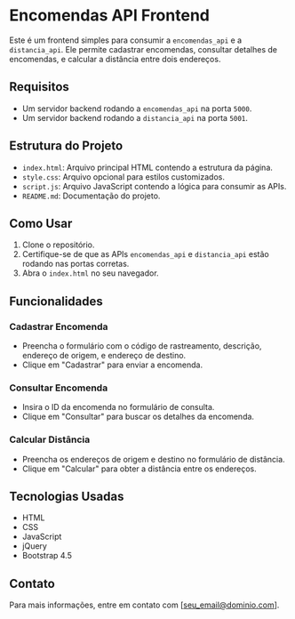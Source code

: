 # Encomendas API Frontend

Este é um frontend simples para consumir a `encomendas_api` e a `distancia_api`. Ele permite cadastrar encomendas, consultar detalhes de encomendas, e calcular a distância entre dois endereços.

## Requisitos

- Um servidor backend rodando a `encomendas_api` na porta `5000`.
- Um servidor backend rodando a `distancia_api` na porta `5001`.

## Estrutura do Projeto

- `index.html`: Arquivo principal HTML contendo a estrutura da página.
- `style.css`: Arquivo opcional para estilos customizados.
- `script.js`: Arquivo JavaScript contendo a lógica para consumir as APIs.
- `README.md`: Documentação do projeto.

## Como Usar

1. Clone o repositório.
2. Certifique-se de que as APIs `encomendas_api` e `distancia_api` estão rodando nas portas corretas.
3. Abra o `index.html` no seu navegador.

## Funcionalidades

### Cadastrar Encomenda

- Preencha o formulário com o código de rastreamento, descrição, endereço de origem, e endereço de destino.
- Clique em "Cadastrar" para enviar a encomenda.

### Consultar Encomenda

- Insira o ID da encomenda no formulário de consulta.
- Clique em "Consultar" para buscar os detalhes da encomenda.

### Calcular Distância

- Preencha os endereços de origem e destino no formulário de distância.
- Clique em "Calcular" para obter a distância entre os endereços.

## Tecnologias Usadas

- HTML
- CSS
- JavaScript
- jQuery
- Bootstrap 4.5

## Contato

Para mais informações, entre em contato com [seu_email@dominio.com].
